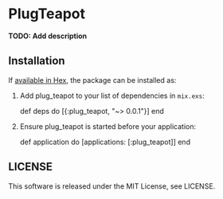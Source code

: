 # PlugTeapot

**TODO: Add description**

## Installation

If [available in Hex](https://hex.pm/docs/publish), the package can be installed as:

  1. Add plug_teapot to your list of dependencies in `mix.exs`:

        def deps do
          [{:plug_teapot, "~> 0.0.1"}]
        end

  2. Ensure plug_teapot is started before your application:

        def application do
          [applications: [:plug_teapot]]
        end

## LICENSE

This software is released under the MIT License, see LICENSE.
